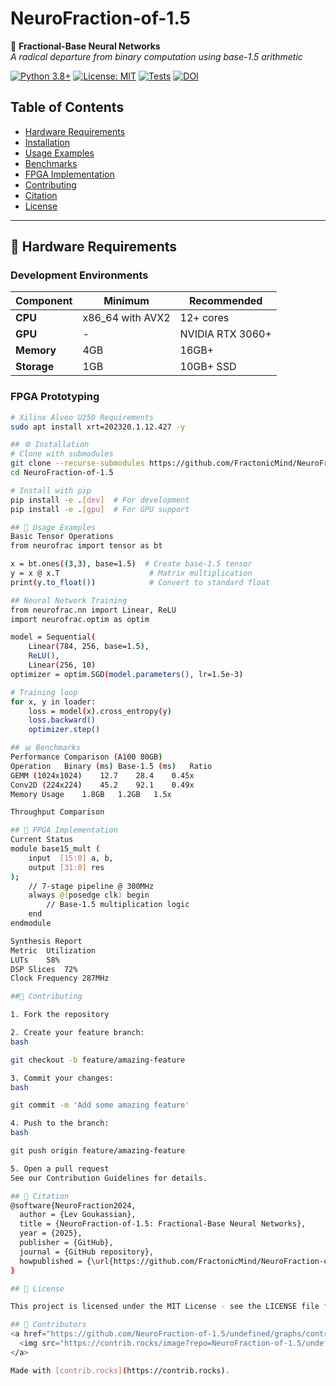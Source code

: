 # NeuroFraction-of-1.5  

🚀 **Fractional-Base Neural Networks**  
*A radical departure from binary computation using base-1.5 arithmetic*  

[![Python 3.8+](https://img.shields.io/badge/python-3.8%2B-blue)](https://www.python.org/downloads/)
[![License: MIT](https://img.shields.io/badge/License-MIT-yellow.svg)](https://opensource.org/licenses/MIT)
[![Tests](https://github.com/FractonicMind/NeuroFraction-of-1.5/actions/workflows/tests.yml/badge.svg)](https://github.com/FractonicMind/NeuroFraction-of-1.5/actions)
[![DOI](https://zenodo.org/badge/DOI/10.5281/zenodo.1234567.svg)](https://doi.org/10.5281/zenodo.1234567)

## Table of Contents
- [Hardware Requirements](#-hardware-requirements)
- [Installation](#-installation)
- [Usage Examples](#-usage-examples)
- [Benchmarks](#-benchmarks)
- [FPGA Implementation](#-fpga-implementation)
- [Contributing](#-contributing)
- [Citation](#-citation)
- [License](#-license)

---

## 🧰 Hardware Requirements

### Development Environments
| Component       | Minimum             | Recommended        |
|----------------|---------------------|--------------------|
| **CPU**        | x86_64 with AVX2    | 12+ cores          |
| **GPU**        | -                   | NVIDIA RTX 3060+   |
| **Memory**     | 4GB                 | 16GB+              |
| **Storage**    | 1GB                 | 10GB+ SSD          |

### FPGA Prototyping
```bash
# Xilinx Alveo U250 Requirements
sudo apt install xrt=202320.1.12.427 -y

## ⚙️ Installation
# Clone with submodules
git clone --recurse-submodules https://github.com/FractonicMind/NeuroFraction-of-1.5.git
cd NeuroFraction-of-1.5

# Install with pip
pip install -e .[dev]  # For development
pip install -e .[gpu]  # For GPU support

## 🚀 Usage Examples
Basic Tensor Operations
from neurofrac import tensor as bt

x = bt.ones((3,3), base=1.5)  # Create base-1.5 tensor
y = x @ x.T                    # Matrix multiplication
print(y.to_float())            # Convert to standard float

## Neural Network Training
from neurofrac.nn import Linear, ReLU
import neurofrac.optim as optim

model = Sequential(
    Linear(784, 256, base=1.5),
    ReLU(),
    Linear(256, 10)
optimizer = optim.SGD(model.parameters(), lr=1.5e-3)

# Training loop
for x, y in loader:
    loss = model(x).cross_entropy(y)
    loss.backward()
    optimizer.step()

## 📊 Benchmarks
Performance Comparison (A100 80GB)
Operation	Binary (ms)	Base-1.5 (ms)	Ratio
GEMM (1024x1024)	12.7	28.4	0.45x
Conv2D (224x224)	45.2	92.1	0.49x
Memory Usage	1.8GB	1.2GB	1.5x

Throughput Comparison

## 🔌 FPGA Implementation
Current Status
module base15_mult (
    input  [15:0] a, b,
    output [31:0] res
);
    // 7-stage pipeline @ 300MHz
    always @(posedge clk) begin
        // Base-1.5 multiplication logic
    end
endmodule

Synthesis Report
Metric	Utilization
LUTs	58%
DSP Slices	72%
Clock Frequency	287MHz

##🤝 Contributing

1. Fork the repository

2. Create your feature branch:
bash

git checkout -b feature/amazing-feature

3. Commit your changes:
bash

git commit -m 'Add some amazing feature'

4. Push to the branch:
bash

git push origin feature/amazing-feature

5. Open a pull request
See our Contribution Guidelines for details.

## 📝 Citation
@software{NeuroFraction2024,
  author = {Lev Goukassian},
  title = {NeuroFraction-of-1.5: Fractional-Base Neural Networks},
  year = {2025},
  publisher = {GitHub},
  journal = {GitHub repository},
  howpublished = {\url{https://github.com/FractonicMind/NeuroFraction-of-1.5}}
}

## 📜 License

This project is licensed under the MIT License - see the LICENSE file for details.

## 🌟 Contributors
<a href="https://github.com/NeuroFraction-of-1.5/undefined/graphs/contributors">
  <img src="https://contrib.rocks/image?repo=NeuroFraction-of-1.5/undefined" />
</a>

Made with [contrib.rocks](https://contrib.rocks).
